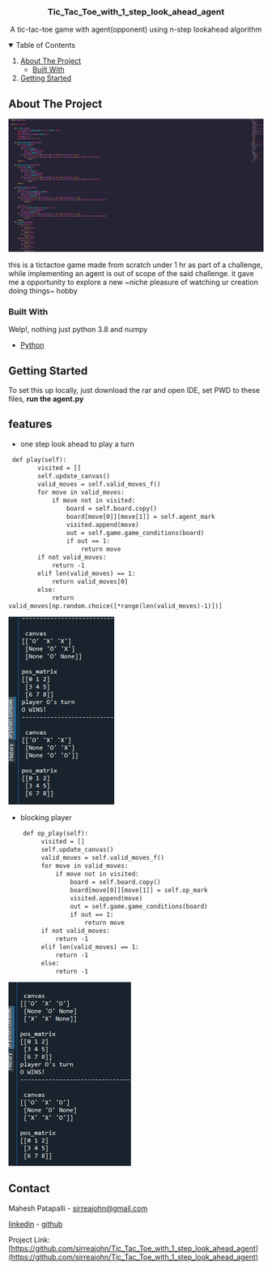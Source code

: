 

<!--
*** Thanks for checking out the Best-README-Template. If you have a suggestion
*** that would make this better, please fork the repo and create a pull request
*** or simply open an issue with the tag "enhancement".
*** Thanks again! Now go create something AMAZING! :D
-->



<!-- PROJECT SHIELDS -->
<!--
*** I'm using markdown "reference style" links for readability.
*** Reference links are enclosed in brackets [ ] instead of parentheses ( ).
*** See the bottom of this document for the declaration of the reference variables
*** for contributors-url, forks-url, etc. This is an optional, concise syntax you may use.
*** https://www.markdownguide.org/basic-syntax/#reference-style-links
-->



<!-- PROJECT LOGO -->
<br />

  <h3 align="center"> Tic_Tac_Toe_with_1_step_look_ahead_agent</h3>

  <p align="center">
    A tic-tac-toe game with agent(opponent) using n-step lookahead algorithm
    <br />
  </p>



<!-- TABLE OF CONTENTS -->
<details open="open">
  <summary>Table of Contents</summary>
  <ol>
    <li>
      <a href="#about-the-project">About The Project</a>
      <ul>
        <li><a href="#built-with">Built With</a></li>
      </ul>
    </li>
    <li>
      <a href="#getting-started">Getting Started</a>
    </li>
  </ol>
</details>



<!-- ABOUT THE PROJECT -->
## About The Project

![project_screenshot](/images/check_.png)

this is a tictactoe game made from scratch under 1 hr as part of a challenge, while implementing an agent is out of scope of the said challenge. it gave me a opportunity to 
explore a new ~niche pleasure of watching ur creation doing things~ hobby

### Built With

Welp!, nothing just python 3.8 and numpy 
* [Python](https://www.python.org/)



<!-- GETTING STARTED -->
## Getting Started

To set this up locally, just download the rar and open IDE, set PWD to these files, **run the agent.py**

## features

* one step look ahead to play a turn 
```
 def play(self):
        visited = []
        self.update_canvas()
        valid_moves = self.valid_moves_f()
        for move in valid_moves:
            if move not in visited:
                board = self.board.copy()
                board[move[0]][move[1]] = self.agent_mark
                visited.append(move)
                out = self.game.game_conditions(board)
                if out == 1:
                    return move
        if not valid_moves:
            return -1
        elif len(valid_moves) == 1:
            return valid_moves[0]
        else:
            return valid_moves[np.random.choice([*range(len(valid_moves)-1)])]
```
![win_one](/images/win_one.png)

* blocking player
```
    def op_play(self):
         visited = []
         self.update_canvas()
         valid_moves = self.valid_moves_f()
         for move in valid_moves:
             if move not in visited:
                 board = self.board.copy()
                 board[move[0]][move[1]] = self.op_mark
                 visited.append(move)
                 out = self.game.game_conditions(board)
                 if out == 1:
                     return move
         if not valid_moves:
             return -1
         elif len(valid_moves) == 1:
             return -1
         else:
             return -1
```
![blocking](/images/blocks_happen.png)

<!-- CONTACT -->
## Contact

Mahesh Patapalli - sirreajohn@gmail.com


[linkedin](https://www.linkedin.com/in/mahesh-patapalli-bba1aa191/) - [github](https://github.com/sirreajohn)


Project Link: [https://github.com/sirreajohn/Tic_Tac_Toe_with_1_step_look_ahead_agent](https://github.com/sirreajohn/Tic_Tac_Toe_with_1_step_look_ahead_agent)

